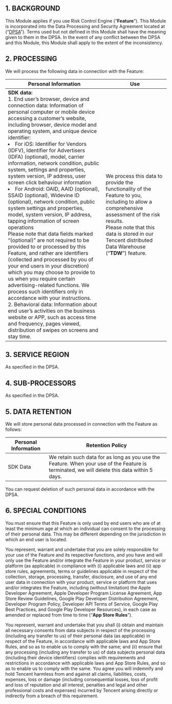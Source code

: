 ## 1. **BACKGROUND**

This Module applies if you use Risk Control Engine (“**Feature**”). This Module is incorporated into the Data Processing and Security Agreement located at (“[DPSA](https://intl.cloud.tencent.com/document/product/301/17347 )”). Terms used but not defined in this Module shall have the meaning given to them in the DPSA. In the event of any conflict between the DPSA and this Module, this Module shall apply to the extent of the inconsistency.

## 2. **PROCESSING**

We will process the following data in connection with the Feature:

| **Personal Information**                                     | **Use**                                                      |
| ------------------------------------------------------------ | ------------------------------------------------------------ |
| **SDK data:**<br/>1. End user’s browser, device and connection data: Information of personal computer or mobile device accessing a customer’s website, including browser, device model and operating system, and unique device identifier:<li> For iOS: Identifier for Vendors (IDFV), Identifier for Advertisers (IDFA) (optional), model, carrier information, network condition, public system, settings and properties, system version, IP address, user screen click behaviour information<li> For Android: OAID, AAID (optional), SSAID (optional), Widevine ID (optional), network condition, public system settings and properties, model, system version, IP address, tapping information of screen operations<br/>Please note that data fields marked “(optional)” are not required to be provided to or processed by this Feature, and rather are identifiers (collected and processed by you of your end users in your discretion) which you may choose to provide to us when you require certain advertising-related functions. We process such identifiers only in accordance with your instructions. <br/>2. Behavioral data: Information about end user’s activities on the business website or APP, such as access time and frequency, pages viewed, distribution of swipes on screens and stay time. | We process this data to provide the functionality of the Feature to you, including to allow a comprehensive assessment of the risk results.<br/>Please note that this data is stored in our Tencent distributed Data Warehouse (“**TDW**”) feature. |

## 3. **SERVICE REGION**

As specified in the DPSA.

## 4. **SUB-PROCESSORS**

As specified in the DPSA.

## 5. **DATA RETENTION**

We will store personal data processed in connection with the Feature as follows:

| **Personal Information** | **Retention Policy**                                         |
| ------------------------ | ------------------------------------------------------------ |
| SDK Data                 | We retain such data for as long as you use the Feature. When your use of the Feature is terminated, we will delete this data within 5 days. |

You can request deletion of such personal data in accordance with the DPSA.

## 6. **SPECIAL CONDITIONS**

You must ensure that this Feature is only used by end users who are of at least the minimum age at which an individual can consent to the processing of their personal data. This may be different depending on the jurisdiction in which an end user is located.

You represent, warrant and undertake that you are solely responsible for your use of the Feature and its respective functions, and you have and will only use the Feature and/or integrate the Feature in your product, service or platform (as applicable) in compliance with (i) applicable laws and (ii) app store rules, agreements, terms or guidelines applicable in respect of the collection, storage, processing, transfer, disclosure, and use of any end user data in connection with your product, service or platform that uses and/or integrates the Feature, including (without limitation) the Apple Developer Agreement, Apple Developer Program License Agreement, App Store Review Guidelines, Google Play Developer Distribution Agreement, Developer Program Policy, Developer API Terms of Service, Google Play Best Practices, and Google Play Developer Resources), in each case as amended or replaced from time to time (“**App Store Rules**”).

You represent, warrant and undertake that you shall (i) obtain and maintain all necessary consents from data subjects in respect of the processing (including any transfer to us) of their personal data (as applicable) in respect of the Feature, in accordance with applicable laws and App Store Rules, and so as to enable us to comply with the same; and (ii) ensure that any processing (including any transfer to us) of data subjects personal data (including their device identifiers) complies with requirements and restrictions in accordance with applicable laws and App Store Rules, and so as to enable us to comply with the same. You agree you will indemnify and hold Tencent harmless from and against all claims, liabilities, costs, expenses, loss or damage (including consequential losses, loss of profit and loss of reputation and all interest, penalties and legal and other professional costs and expenses) incurred by Tencent arising directly or indirectly from a breach of this requirement.